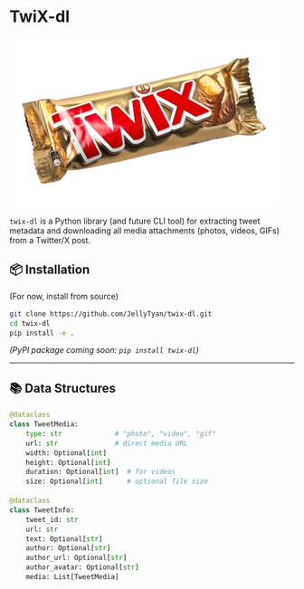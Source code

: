 # TwiX-dl

<img src="https://raw.githubusercontent.com/JellyTyan/twix-dl/main/.github/assets/twix.png" height="300px"/>

`twix-dl` is a Python library (and future CLI tool) for extracting tweet metadata and downloading all media attachments (photos, videos, GIFs) from a Twitter/X post.


## 📦 Installation

(For now, install from source)

```bash
git clone https://github.com/JellyTyan/twix-dl.git
cd twix-dl
pip install -e .
````

*(PyPI package coming soon: `pip install twix-dl`)*

---

## 📚 Data Structures

```python
@dataclass
class TweetMedia:
    type: str             # "photo", "video", "gif"
    url: str              # direct media URL
    width: Optional[int]
    height: Optional[int]
    duration: Optional[int]  # for videos
    size: Optional[int]      # optional file size

@dataclass
class TweetInfo:
    tweet_id: str
    url: str
    text: Optional[str]
    author: Optional[str]
    author_url: Optional[str]
    author_avatar: Optional[str]
    media: List[TweetMedia]
```